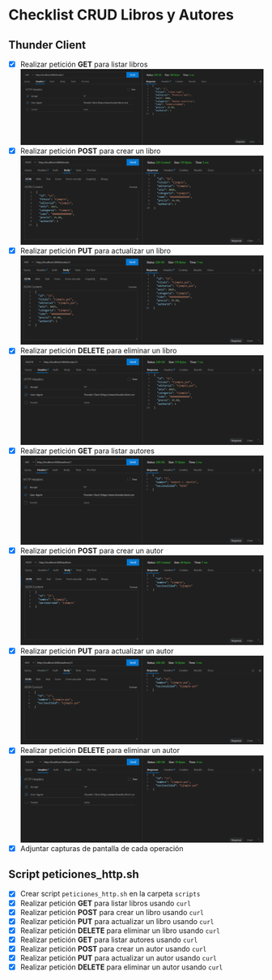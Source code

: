 # Checklist CRUD Libros y Autores

## Thunder Client
- [x] Realizar petición **GET** para listar libros
![Imagen GET](img/get-books.png)
- [x] Realizar petición **POST** para crear un libro
![Imagen POST](img/post-books.png)
- [x] Realizar petición **PUT** para actualizar un libro
![Imagen PUT](img/put-books.png)
- [x] Realizar petición **DELETE** para eliminar un libro
![Imagen DELETE](img/delete-books.png)
- [x] Realizar petición **GET** para listar autores
![Imagen GET](img/get-authors.png)
- [x] Realizar petición **POST** para crear un autor
![Imagen POST](img/post-authors.png)
- [x] Realizar petición **PUT** para actualizar un autor
![Imagen PUT](img/put-authors.png)
- [x] Realizar petición **DELETE** para eliminar un autor
![Imagen DELETE](img/delete-authors.png)
- [x] Adjuntar capturas de pantalla de cada operación

## Script peticiones_http.sh
- [x] Crear script `peticiones_http.sh` en la carpeta `scripts`
- [x] Realizar petición **GET** para listar libros usando `curl`
- [x] Realizar petición **POST** para crear un libro usando `curl`
- [x] Realizar petición **PUT** para actualizar un libro usando `curl`
- [x] Realizar petición **DELETE** para eliminar un libro usando `curl`
- [x] Realizar petición **GET** para listar autores usando `curl`
- [x] Realizar petición **POST** para crear un autor usando `curl`
- [x] Realizar petición **PUT** para actualizar un autor usando `curl`
- [x] Realizar petición **DELETE** para eliminar un autor usando `curl`
